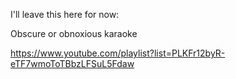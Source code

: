 I'll leave this here for now:

Obscure or obnoxious karaoke

https://www.youtube.com/playlist?list=PLKFr12byR-eTF7wmoToTBbzLFSuL5Fdaw